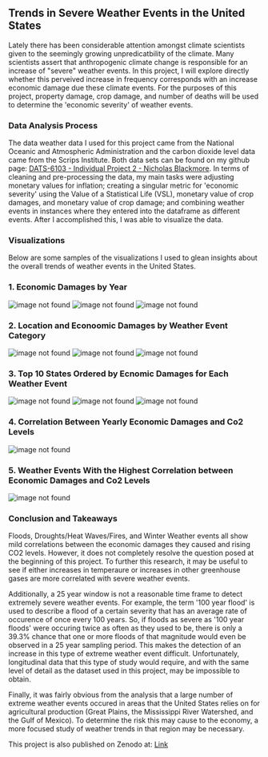 ## Trends in Severe Weather Events in the United States

Lately there has been considerable attention amongst climate scientists given to the seemingly growing unpredicatbility of the climate. Many scientists assert that anthropogenic  climate change is responsible for an increase of "severe" weather events. In this project, I will explore directly whether this perveived increase in frequency corresponds with an increase economic damage due these climate events. For the purposes of this project, property damage, crop damage, and number of deaths will be used to determine the 'economic severity' of weather events.

### Data Analysis Process

The data weather data I used for this project came from the National Oceanic and Atmospheric Administration and the carbon dioxide level data came from the Scrips Institute. Both data sets can be found on my github page: [DATS-6103 - Individual Project 2 - Nicholas Blackmore](https://github.com/nickblackmore/DATS-6103---Individual-Project-2--Nicholas-Blackmore). In terms of cleaning and pre-processing the data, my main tasks were adjusting monetary values for inflation; creating a singular metric for 'economic severity' using the Value of a Statistical Life (VSL), monetary value of crop damages, and monetary value of crop damage; and combining weather events in instances where they entered into the dataframe as different events. After I accomplished this, I was able to visualize the data. 

### Visualizations
Below are some samples of the visualizations I used to glean insights about the overall trends of weather events in the United States.

### 1. Economic Damages by Year
<img src="Economic Damages of All Events by Year.png" alt="image not found" class="inline"/>
<img src="Economic Damages of Drought, Heat, and Fires by Year.png" alt="image not found" class="inline"/>
<img src="Economic Damages of Tropical Storms and Hurricanes by Year.png" alt="image not found" class="inline"/>

### 2. Location and Econoomic Damages by Weather Event Category
<img src="Location and Economic Damages of Weather Events.png" alt="image not found" class="inline"/>
<img src="Location and Economic Damage of Tornados.png" alt="image not found" class="inline"/>
<img src="Location and Economic Damages of Floods.png" alt="image not found" class="inline"/>

### 3. Top 10 States Ordered by Ecnomic Damages for Each Weather Event
<img src="10 States with most total damages.png" alt="image not found" class="inline"/>
<img src="10 States with most econ damages from fires.png" alt="image not found" class="inline"/>
<img src="10 states with the most economic damages from hurricanes.png" alt="image not found" class="inline"/>

### 4. Correlation Between Yearly Economic Damages and Co2 Levels
<img src="C02 vs Economic Damages with trendline.png" alt="image not found" class="inline"/>

### 5. Weather Events With the Highest Correlation between Economic Damages and Co2 Levels
<img src="Correlations between economic damages and Co2 levels for each weather event.png" alt="image not found" class="inline"/>


### Conclusion and Takeaways

Floods, Droughts/Heat Waves/Fires, and Winter Weather events all show mild correlations between the economic damages they caused and rising CO2 levels. However, it does not completely resolve the question posed at the beginning of this project. To further this research, it may be useful to see if either increases in temperaure or increases in other greenhouse gases are more correlated with severe weather events. 

Additionally, a 25 year window is not a reasonable time frame to detect extremely severe weather events. For example, the term '100 year flood' is used to describe a flood of a certain severity that has an average rate of occurence of once every 100 years. So, if floods as severe as '100 year floods' were occuring twice as often as they used to be, there is only a 39.3% chance that one or more floods of that magnitude would even be observed in a 25 year sampling period. This makes the detection of an increase in this type of extreme weather event difficult. Unfortunately, longitudinal data that this type of study would require, and with the same level of detail as the dataset used in this project, may be impossible to obtain. 

Finally, it was fairly obvious from the analysis that a large number of extreme weather events occured in areas that the United States relies on for agricultural production (Great Plains, the Mississippi River Watershed, and the Gulf of Mexico). To determine the risk this may cause to the economy, a more focused study of weather trends in that region may be necessary.  


This project is also published on Zenodo at: [Link](url)

